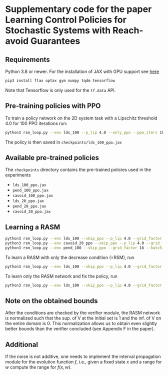 # Supplementary code for the paper Learning Control Policies for Stochastic Systems with Reach-avoid Guarantees

## Requirements

Python 3.8 or newer. 
For the installation of JAX with GPU support see [here](https://github.com/google/jax)

```bash
pip3 install flax optax gym numpy tqdm tensorflow 
```

Note that Tensorflow is only used for the ```tf.data``` API.

## Pre-training policies with PPO

To train a policy network on the 2D system task with a Lipschitz threshold 4.0 for 100 PPO iterations run:

```bash
python3 rsm_loop.py --env lds_100 --p_lip 4.0 --only_ppo --ppo_iters 100
```

The policy is then saved in ```checkpoints/lds_100_ppo.jax```

## Available pre-trained policies

The ```checkpoints``` directory contains the pre-trained policies used in the experiments

- ```lds_100_ppo.jax```
- ```pend_100_ppo.jax```
- ```cavoid_100_ppo.jax```
- ```lds_20_ppo.jax```
- ```pend_20_ppo.jax```
- ```cavoid_20_ppo.jax```


## Learning a RASM

```bash
python3 rsm_loop.py --env lds_100 --skip_ppo --p_lip 4.0 --grid_factor 8 --batch_size 2048 --reach_prob 0.8
python3 rsm_loop.py --env cavoid_20_ppo --skip_ppo --p_lip 4.0 --grid_factor 8 --batch_size 2048 --reach_prob 0.9
python3 rsm_loop.py --env pend_100 --skip_ppo --grid_factor 16 --batch_size 2048  --fail_check_fast 1 --jitter_grid 1 --reach_prob 0.8
```

To learn a RASM with only the decrease condition (=RSM), run 

```bash
python3 rsm_loop.py --env lds_100 --skip_ppo --p_lip 4.0 --grid_factor 8 --batch_size 2048 --reach_prob 1.0
```

To learn only the RASM network and fix the policy, run 

```bash
python3 rsm_loop.py --env lds_100 --skip_ppo --p_lip 4.0 --grid_factor 8 --batch_size 2048 --reach_prob 0.8 --train_p 0
```


## Note on the obtained bounds

After the conditions are checked by the verifier module, the RASM network is normalized such that the sup. of V at the initial set is 1 and the inf. of V on the entire domain is 0. 
This normalization allows us to obtain even slightly better bounds than the verifier concluded (see Appendix F in the paper).

## Additional

If the noise is not additive, one needs to implement the interval propagation module for the evolution function $f$, i.e., given a fixed state $x$ and a range for $w$ compute the range for $f(x,w)$.